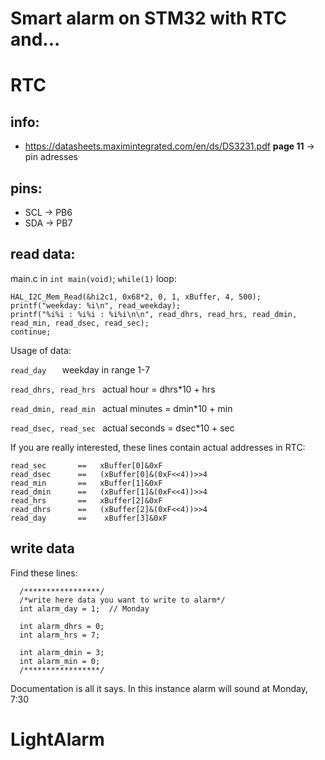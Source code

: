 # Smart alarm on STM32 with RTC and...

# RTC

## info:
* https://datasheets.maximintegrated.com/en/ds/DS3231.pdf __page 11__ -> pin adresses


## pins:
* SCL -> PB6
* SDA -> PB7

## read data:
main.c in ```int main(void)```; ```while(1)``` loop: 
```
HAL_I2C_Mem_Read(&hi2c1, 0x68*2, 0, 1, xBuffer, 4, 500);
printf("weekday: %i\n", read_weekday);
printf("%i%i : %i%i : %i%i\n\n", read_dhrs, read_hrs, read_dmin, read_min, read_dsec, read_sec);
continue;
```
Usage of data:

``` read_day    ```  weekday in range 1-7

``` read_dhrs, read_hrs  ```  actual hour = dhrs*10 + hrs

``` read_dmin, read_min  ```  actual minutes = dmin*10 + min

``` read_dsec, read_sec  ```  actual seconds = dsec*10 + sec

If you are really interested, these lines contain actual addresses in RTC:
```
read_sec       ==	xBuffer[0]&0xF
read_dsec      ==	(xBuffer[0]&(0xF<<4))>>4
read_min       ==	xBuffer[1]&0xF
read_dmin      == 	(xBuffer[1]&(0xF<<4))>>4
read_hrs       == 	xBuffer[2]&0xF
read_dhrs      == 	(xBuffer[2]&(0xF<<4))>>4
read_day       ==    xBuffer[3]&0xF
```

## write data
Find these lines:
```
  /*****************/
  /*write here data you want to write to alarm*/
  int alarm_day = 1;  // Monday
  
  int alarm_dhrs = 0;
  int alarm_hrs = 7;
  
  int alarm_dmin = 3;
  int alarm_min = 0;
  /*****************/
```
Documentation is all it says. In this instance alarm will sound at Monday, 7:30
# LightAlarm
